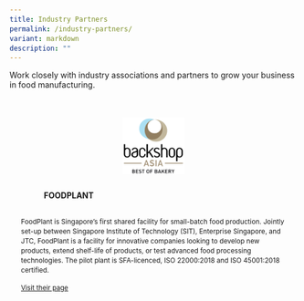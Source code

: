 ```yaml
---
title: Industry Partners
permalink: /industry-partners/
variant: markdown
description: ""
---
```

<p>Work closely with industry associations and partners to grow your business in food manufacturing.</p>

<div style="display: flex; flex-wrap: wrap; padding: 10px">
<div style="flex: 1 1 47%; margin: 10px; display: block;" class="card sgds">
	<div style="margin-top: 15px" class="sgds-card-image">
		<figure style="height: 100px;display: flex;justify-content: center;flex-direction: column;" class="sgds-image">
			<img style="object-fit: scale-down; max-width: 100%; max-height: 100%;" src="/images/Backshop%20Asia/backshop_asia_logo.png">
		</figure>
	</div>
	<div class="sgds-card-content">
		<figure style="display: flex;justify-content: center;flex-direction: column;" class="sgds-content">
			<p style="text-transform: uppercase;"><strong>FoodPlant</strong></p>
		</figure>
		<p>
			<small>FoodPlant is Singapore’s first shared facility for small-batch food production. Jointly set-up between Singapore Institute of Technology (SIT), Enterprise Singapore, and JTC, FoodPlant is a facility for innovative companies looking to develop new products, extend shelf-life of products, or test advanced food processing technologies. The pilot plant is SFA-licenced, ISO 22000:2018 and ISO 45001:2018 certified.</small>
		</p>
		<p>
			<a target="_blank" href="https://www.foodplant.com.sg/">
				<small>Visit their page</small>
			</a>
		</p>
	</div>
</div></div>